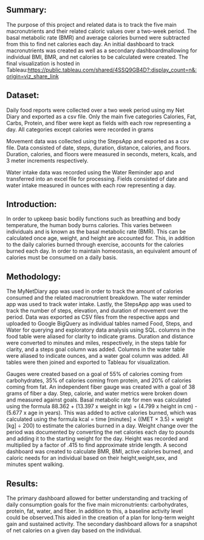 
## Summary:
The purpose of this project and related data is to track the five main macronutrients and their related caloric values over a two-week period. The basal metabolic rate (BMR) and average calories burned were subtracted from this to find net calories each day. An initial dashboard to track macronutrients was created as well as a  secondary dashboardmallowing for individual BMI, BMR, and net calories to be calculated were created. The final visualization is hosted in Tableau:https://public.tableau.com/shared/4SSQ9GB4D?:display_count=n&:origin=viz_share_link

## Dataset:
Daily food reports were collected over a two week period using my Net Diary and exported as a csv file. Only the main five categories Calories, Fat, Carbs, Protein, and fiber were kept as fields with each row representing a day. All categories except calories were recorded in grams

Movement data was collected using the StepsApp and exported as a csv file. Data consisted of  date, steps, duration, distance, calories, and floors. Duration, calories, and floors were measured in seconds, meters, kcals, and 3 meter increments respectively.

Water intake data was recorded using the Water Reminder app and transferred into an excel file for processing. Fields consisted of date and water intake measured in ounces with each row representing a day.

## Introduction:
In order to upkeep basic bodily functions such as breathing and body temperature, the human body burns calories. This varies between individuals and is known as the basal metabolic rate (BMR). This can be calculated once age, weight, and height are accounted for. This, in addition to the daily calories burned through exercise, accounts for the calories burned each day. In order to maintain homeostasis, an equivalent amount of calories must be consumed on a daily basis.

## Methodology:
The MyNetDiary app was used in order to track the amount of calories consumed and the related macronutrient breakdown. The water reminder app was used to track water intake. Lastly, the StepsApp app was used to track the number of steps, elevation, and duration of movement over the period. Data was exported as CSV files from the respective apps and uploaded to Google BigQuery as individual tables named Food, Steps, and Water for querying and exploratory data analysis using SQL. columns in the food table were aliased for clarity to indicate grams. Duration and distance were converted to minutes and miles, respectively, in the steps table for clarity, and a steps goal column was added. Columns in the water table were aliased to indicate ounces, and a water goal column was added. All tables were then joined and exported to Tableau for visualization.

Gauges were created based on a goal of 55% of calories coming from carbohydrates, 35% of calories coming from protein, and 20% of calories coming from fat. An independent fiber gauge was created with a goal of 38 grams of fiber a day. Step, calorie, and water metrics were broken down and measured against goals. Basal metabolic rate for men was calculated using the formula 88.362 + (13.397 x weight in kg) + (4.799 x height in cm) - (5.677 x age in years). This was added to active calories burned, which was calculated using the formula kcal = time [minutes] × ((MET × 3.5) × weight [kg] ÷ 200) to estimate the calories burned in a day. Weight change over the period was documented by converting the net calories each day to pounds and adding it to the starting weight for the day. Height was recorded and multiplied by a factor of .415 to find approximate stride length. A second dashboard was created to calculate BMR, BMI, active calories burned, and caloric needs for an individual based on their height,weight,sex, and minutes spent walking.


## Results:
The primary dashboard allowed for better understanding and tracking of daily consumption goals for the five main micronutrients: carbohydrates, protein, fat, water, and fiber. In addition to this, a baseline activity level could be observed.This aided in the creation of a plan for long-term weight gain and sustained activity. The secondary dashboard allows for a snapshot of net calories on a given day based on the individual.
